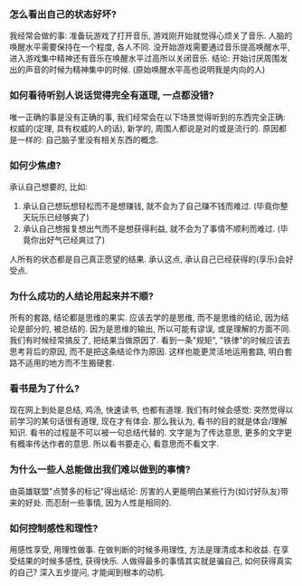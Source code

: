 ### 怎么看出自己的状态好坏?

我经常会做的事: 准备玩游戏了打开音乐, 游戏刚开始就觉得心烦关了音乐. 人脑的唤醒水平需要保持在一个程度, 各人不同. 没开始游戏需要通过音乐提高唤醒水平, 进入游戏集中精神还有音乐在唤醒水平过高所以关闭音乐. 结论: 开始讨厌周围发出的声音的时候为精神集中的时候. (原始唤醒水平高也说明我是内向的人)

### 如何看待听别人说话觉得完全有道理, 一点都没错?

唯一正确的事是没有正确的事, 我们经常会在以下场景觉得听到的东西完全正确: 权威的(定理, 具有权威的人的话), 新学的, 周围人都说是对的或是流行的. 原因都是一样的: 自己脑子里没有相关东西的概念.

### 如何少焦虑?

承认自己想要的, 比如: 

1. 承认自己想玩想轻松而不是想赚钱, 就不会为了自己赚不钱而难过. (毕竟你整天玩乐已经够爽了)
2. 承认自己想报复想出气而不是想获得利益, 就不会为了事情不顺利而难过. (毕竟你出好气已经爽过了)

人所有的状态都是自己真正愿望的结果. 承认这点, 承认自己已经获得的(享乐)会好受点.

### 为什么成功的人结论用起来并不顺?

所有的套路, 结论都是思维的果实. 应该去学的是思维, 而不是思维的结论, 因为结论是部分的, 被总结的. 因为是思维的输出, 所以可能有谬误, 或是理解的方面不同. 我们有时候经常搞反了, 把结果当做原因了. 看到一条"规矩", "铁律"的时候应该去思考背后的原因, 而不是把这条结论作为原因. 这样也能更灵活地运用套路, 明白套路不适用的地方而不生搬硬套.

### 看书是为了什么?

现在网上到处是总结, 鸡汤, 快速读书, 也都有道理. 我们有时候会感觉: 突然觉得以前学习的某句话很有道理, 现在才有体会. 那么我认为, 看书的目的就是体会/理解知识. 看书的过程是不可以被一句总结代替的. 文字是为了传达意思, 更多的文字更有概率传达作者的意思. 所以看书要走心, 看意思而不看文字.

### 为什么一些人总能做出我们难以做到的事情?

由英雄联盟"点赞多的标记"得出结论: 厉害的人更能明白某些行为(如讨好队友)带来的好处. 而忍耐一些事情, 因为人性是相同的.

### 如何控制感性和理性?

用感性享受, 用理性做事. 在做判断的时候多用理性, 方法是理清成本和收益. 在享受结果的时候多感性, 获得快乐. 人做得最多的事情其实就是骗自己, 如何获得真实的自己? 深入五步提问, 才能闻到根本的动机.



